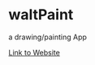 # waltPaint
a drawing/painting App

[Link to Website](https://tubular-bienenstitch-08dde1.netlify.app/)
